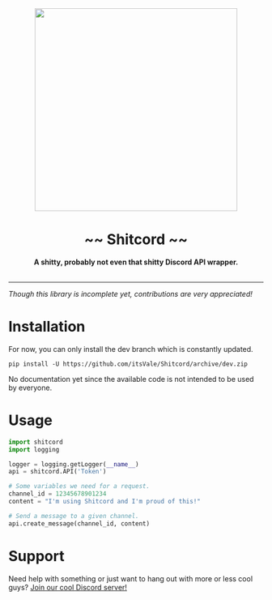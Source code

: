 <div align="center">
    <img src="https://user-images.githubusercontent.com/38182450/46910084-abad8d80-cf3e-11e8-9be3-09c9078b2c3a.png" width="400px" />
    <h1>~~ Shitcord ~~</h1>
    <strong>A shitty, probably not even that shitty Discord API wrapper.</strong>
    <br><br>
    <hr>
</div>

_Though this library is incomplete yet, contributions are very appreciated!_

# Installation
For now, you can only install the dev branch which is constantly updated.
```
pip install -U https://github.com/itsVale/Shitcord/archive/dev.zip
```

No documentation yet since the available code is not intended to be used by everyone.  

# Usage
```python
import shitcord
import logging

logger = logging.getLogger(__name__)
api = shitcord.API('Token')

# Some variables we need for a request.
channel_id = 12345678901234
content = "I'm using Shitcord and I'm proud of this!"

# Send a message to a given channel.
api.create_message(channel_id, content)
```

# Support
Need help with something or just want to hang out with more or less cool guys? [Join our cool Discord server!](https://discord.gg/HbKGrVTy)